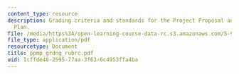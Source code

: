 ```yaml
---
content_type: resource
description: Grading criteria and standards for the Project Proposal and Management
  Plan.
file: /media/https%3A/open-learning-course-data-rc.s3.amazonaws.com/5-92-energy-environment-and-society-spring-2007/1cffde48259577aa3f636c4953ffa4ba_ppmp_grdng_rubrc.pdf
file_type: application/pdf
resourcetype: Document
title: ppmp_grdng_rubrc.pdf
uid: 1cffde48-2595-77aa-3f63-6c4953ffa4ba
---
```

